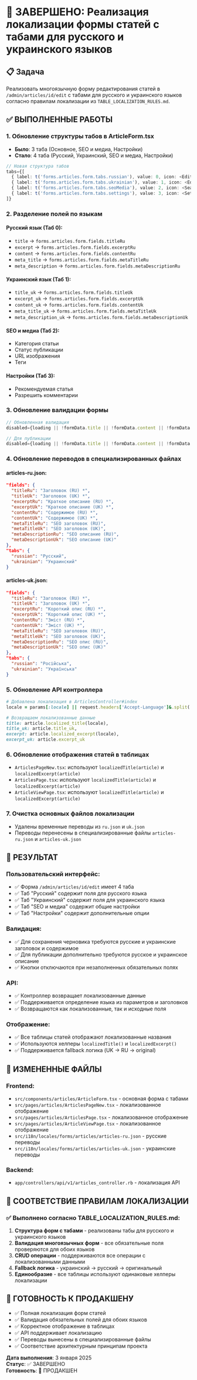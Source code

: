 # 🎯 ЗАВЕРШЕНО: Реализация локализации формы статей с табами для русского и украинского языков

## 📋 Задача
Реализовать многоязычную форму редактирования статей в `/admin/articles/id/edit` с табами для русского и украинского языков согласно правилам локализации из `TABLE_LOCALIZATION_RULES.md`.

## ✅ ВЫПОЛНЕННЫЕ РАБОТЫ

### 1. Обновление структуры табов в ArticleForm.tsx
- **Было**: 3 таба (Основное, SEO и медиа, Настройки)
- **Стало**: 4 таба (Русский, Украинский, SEO и медиа, Настройки)

```typescript
// Новая структура табов
tabs={[
  { label: t('forms.articles.form.tabs.russian'), value: 0, icon: <EditIcon /> },
  { label: t('forms.articles.form.tabs.ukrainian'), value: 1, icon: <EditIcon /> },
  { label: t('forms.articles.form.tabs.seoMedia'), value: 2, icon: <SearchIcon /> },
  { label: t('forms.articles.form.tabs.settings'), value: 3, icon: <SettingsIcon /> }
]}
```

### 2. Разделение полей по языкам

#### Русский язык (Таб 0):
- `title` → `forms.articles.form.fields.titleRu`
- `excerpt` → `forms.articles.form.fields.excerptRu`
- `content` → `forms.articles.form.fields.contentRu`
- `meta_title` → `forms.articles.form.fields.metaTitleRu`
- `meta_description` → `forms.articles.form.fields.metaDescriptionRu`

#### Украинский язык (Таб 1):
- `title_uk` → `forms.articles.form.fields.titleUk`
- `excerpt_uk` → `forms.articles.form.fields.excerptUk`
- `content_uk` → `forms.articles.form.fields.contentUk`
- `meta_title_uk` → `forms.articles.form.fields.metaTitleUk`
- `meta_description_uk` → `forms.articles.form.fields.metaDescriptionUk`

#### SEO и медиа (Таб 2):
- Категория статьи
- Статус публикации
- URL изображения
- Теги

#### Настройки (Таб 3):
- Рекомендуемая статья
- Разрешить комментарии

### 3. Обновление валидации формы
```typescript
// Обновленная валидация
disabled={loading || !formData.title || !formData.content || !formData.title_uk || !formData.content_uk}

// Для публикации
disabled={loading || !formData.title || !formData.content || !formData.excerpt || !formData.title_uk || !formData.content_uk || !formData.excerpt_uk}
```

### 4. Обновление переводов в специализированных файлах

#### articles-ru.json:
```json
"fields": {
  "titleRu": "Заголовок (RU) *",
  "titleUk": "Заголовок (UK) *",
  "excerptRu": "Краткое описание (RU) *",
  "excerptUk": "Краткое описание (UK) *",
  "contentRu": "Содержимое (RU) *",
  "contentUk": "Содержимое (UK) *",
  "metaTitleRu": "SEO заголовок (RU)",
  "metaTitleUk": "SEO заголовок (UK)",
  "metaDescriptionRu": "SEO описание (RU)",
  "metaDescriptionUk": "SEO описание (UK)"
},
"tabs": {
  "russian": "Русский",
  "ukrainian": "Украинский"
}
```

#### articles-uk.json:
```json
"fields": {
  "titleRu": "Заголовок (RU) *",
  "titleUk": "Заголовок (UK) *",
  "excerptRu": "Короткий опис (RU) *",
  "excerptUk": "Короткий опис (UK) *",
  "contentRu": "Зміст (RU) *",
  "contentUk": "Зміст (UK) *",
  "metaTitleRu": "SEO заголовок (RU)",
  "metaTitleUk": "SEO заголовок (UK)",
  "metaDescriptionRu": "SEO опис (RU)",
  "metaDescriptionUk": "SEO опис (UK)"
},
"tabs": {
  "russian": "Російська",
  "ukrainian": "Українська"
}
```

### 5. Обновление API контроллера
```ruby
# Добавлена локализация в ArticlesController#index
locale = params[:locale] || request.headers['Accept-Language']&.split(',')&.first || 'ru'

# Возвращаем локализованные данные
title: article.localized_title(locale),
title_uk: article.title_uk,
excerpt: article.localized_excerpt(locale),
excerpt_uk: article.excerpt_uk
```

### 6. Обновление отображения статей в таблицах
- `ArticlesPageNew.tsx`: используют `localizedTitle(article)` и `localizedExcerpt(article)`
- `ArticlesPage.tsx`: используют `localizedTitle(article)` и `localizedExcerpt(article)`
- `ArticleViewPage.tsx`: используют `localizedTitle(article)` и `localizedExcerpt(article)`

### 7. Очистка основных файлов локализации
- Удалены временные переводы из `ru.json` и `uk.json`
- Переводы перенесены в специализированные файлы `articles-ru.json` и `articles-uk.json`

## 🎯 РЕЗУЛЬТАТ

### Пользовательский интерфейс:
- ✅ Форма `/admin/articles/id/edit` имеет 4 таба
- ✅ Таб "Русский" содержит поля для русского языка
- ✅ Таб "Украинский" содержит поля для украинского языка
- ✅ Таб "SEO и медиа" содержит общие настройки
- ✅ Таб "Настройки" содержит дополнительные опции

### Валидация:
- ✅ Для сохранения черновика требуются русские и украинские заголовок и содержимое
- ✅ Для публикации дополнительно требуются русское и украинское описание
- ✅ Кнопки отключаются при незаполненных обязательных полях

### API:
- ✅ Контроллер возвращает локализованные данные
- ✅ Поддерживается определение языка из параметров и заголовков
- ✅ Возвращаются как локализованные, так и исходные поля

### Отображение:
- ✅ Все таблицы статей отображают локализованные названия
- ✅ Используются хелперы `localizedTitle()` и `localizedExcerpt()`
- ✅ Поддерживается fallback логика (UK → RU → original)

## 📁 ИЗМЕНЕННЫЕ ФАЙЛЫ

### Frontend:
- `src/components/articles/ArticleForm.tsx` - основная форма с табами
- `src/pages/articles/ArticlesPageNew.tsx` - локализованное отображение
- `src/pages/articles/ArticlesPage.tsx` - локализованное отображение
- `src/pages/articles/ArticleViewPage.tsx` - локализованное отображение
- `src/i18n/locales/forms/articles/articles-ru.json` - русские переводы
- `src/i18n/locales/forms/articles/articles-uk.json` - украинские переводы

### Backend:
- `app/controllers/api/v1/articles_controller.rb` - локализация API

## 🔧 СООТВЕТСТВИЕ ПРАВИЛАМ ЛОКАЛИЗАЦИИ

### ✅ Выполнено согласно TABLE_LOCALIZATION_RULES.md:
1. **Структура форм с табами** - реализованы табы для русского и украинского языков
2. **Валидация многоязычных форм** - все обязательные поля проверяются для обоих языков
3. **CRUD операции** - поддерживаются все операции с локализованными данными
4. **Fallback логика** - украинский → русский → оригинальный
5. **Единообразие** - все таблицы используют одинаковые хелперы локализации

## 🚀 ГОТОВНОСТЬ К ПРОДАКШЕНУ
- ✅ Полная локализация форм статей
- ✅ Валидация обязательных полей для обоих языков
- ✅ Корректное отображение в таблицах
- ✅ API поддерживает локализацию
- ✅ Переводы вынесены в специализированные файлы
- ✅ Соответствие архитектурным принципам проекта

**Дата выполнения**: 3 января 2025  
**Статус**: ✅ ЗАВЕРШЕНО  
**Готовность**: 🚀 ПРОДАКШЕН 